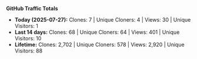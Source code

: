 
**GitHub Traffic Totals**

- **Today (2025-07-27):** Clones: 7 | Unique Cloners: 4 | Views: 30 | Unique Visitors: 1
- **Last 14 days:** Clones: 68 | Unique Cloners: 64 | Views: 401 | Unique Visitors: 10
- **Lifetime:** Clones: 2,702 | Unique Cloners: 578 | Views: 2,920 | Unique Visitors: 88
